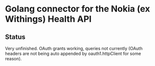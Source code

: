 # Golang connector for the Nokia (ex Withings) Health API

## Status

Very unfinished. OAuth grants working, queries not currently (OAuth headers are not being auto appended by oauth1.httpClient for some reason).

